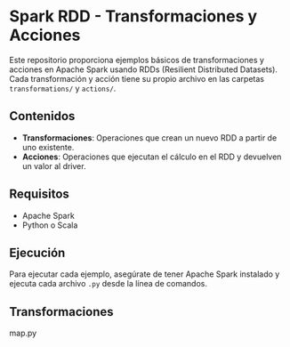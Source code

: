 # Spark RDD - Transformaciones y Acciones

Este repositorio proporciona ejemplos básicos de transformaciones y acciones en Apache Spark usando RDDs (Resilient Distributed Datasets). Cada transformación y acción tiene su propio archivo en las carpetas `transformations/` y `actions/`.

## Contenidos
- **Transformaciones**: Operaciones que crean un nuevo RDD a partir de uno existente.
- **Acciones**: Operaciones que ejecutan el cálculo en el RDD y devuelven un valor al driver.

## Requisitos
- Apache Spark
- Python o Scala

## Ejecución
Para ejecutar cada ejemplo, asegúrate de tener Apache Spark instalado y ejecuta cada archivo `.py` desde la línea de comandos.

## Transformaciones
map.py
